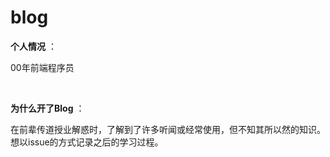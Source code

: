 # blog

**个人情况** ：

00年前端程序员

<br >

**为什么开了Blog** ：

在前辈传道授业解惑时，了解到了许多听闻或经常使用，但不知其所以然的知识。想以issue的方式记录之后的学习过程。

<br >


